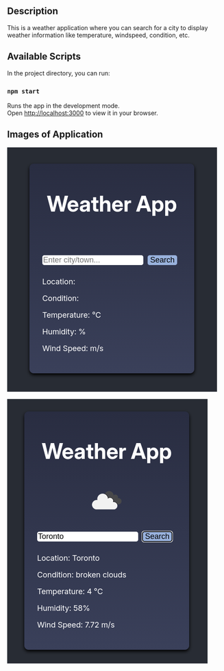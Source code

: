 ## Description

This is a weather application where you can search for a city to display weather information like temperature, windspeed, condition, etc.

## Available Scripts

In the project directory, you can run:

### `npm start`

Runs the app in the development mode.\
Open [http://localhost:3000](http://localhost:3000) to view it in your browser.

## Images of Application

![alt text](https://github.com/lapointek/101452430_comp3123_labtest2/blob/main/images/weather_app.png)

![alt text](https://github.com/lapointek/101452430_comp3123_labtest2/blob/main/images/searched_city.png)
